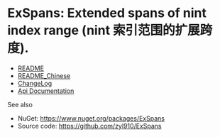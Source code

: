 # ExSpans: Extended spans of nint index range (nint 索引范围的扩展跨度).

- [README](README.md)
- [README_Chinese](README_Chinese.md)
- [ChangeLog](ChangeLog.md)
- [Api Documentation](api/index.md)

See also

- NuGet: https://www.nuget.org/packages/ExSpans
- Source code: https://github.com/zyl910/ExSpans
